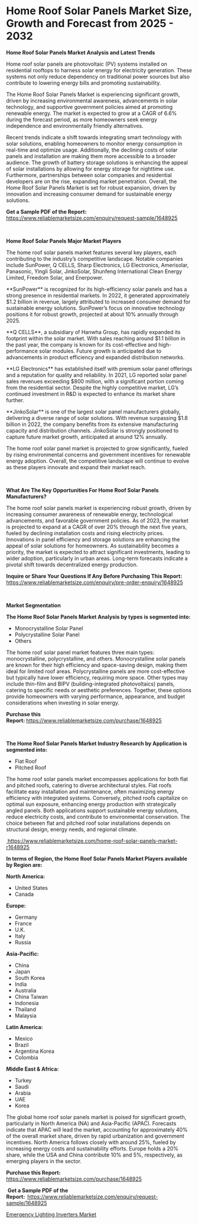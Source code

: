 <p><h1>Home Roof Solar Panels Market Size, Growth and Forecast from 2025 - 2032</h1></p><p><strong>Home Roof Solar Panels Market Analysis and Latest Trends</strong></p>
<p><p>Home roof solar panels are photovoltaic (PV) systems installed on residential rooftops to harness solar energy for electricity generation. These systems not only reduce dependency on traditional power sources but also contribute to lowering energy bills and promoting sustainability. </p><p>The Home Roof Solar Panels Market is experiencing significant growth, driven by increasing environmental awareness, advancements in solar technology, and supportive government policies aimed at promoting renewable energy. The market is expected to grow at a CAGR of 6.6% during the forecast period, as more homeowners seek energy independence and environmentally friendly alternatives.</p><p>Recent trends indicate a shift towards integrating smart technology with solar solutions, enabling homeowners to monitor energy consumption in real-time and optimize usage. Additionally, the declining costs of solar panels and installation are making them more accessible to a broader audience. The growth of battery storage solutions is enhancing the appeal of solar installations by allowing for energy storage for nighttime use. Furthermore, partnerships between solar companies and residential developers are on the rise, expanding market penetration. Overall, the Home Roof Solar Panels Market is set for robust expansion, driven by innovation and increasing consumer demand for sustainable energy solutions.</p></p>
<p><strong>Get a Sample PDF of the Report:&nbsp;</strong> <a href="https://www.reliablemarketsize.com/enquiry/request-sample/1648925?utm_campaign=1789&utm_medium=2&utm_source=Github&utm_content=ia&utm_term=13022025&utm_id=home-roof-solar-panels">https://www.reliablemarketsize.com/enquiry/request-sample/1648925</a></p>
<p>&nbsp;</p>
<p><strong>Home Roof Solar Panels Major Market Players</strong></p>
<p><p>The home roof solar panels market features several key players, each contributing to the industry’s competitive landscape. Notable companies include SunPower, Q CELLS, Sharp Electronics, LG Electronics, Amerisolar, Panasonic, Yingli Solar, JinkoSolar, Shunfeng International Clean Energy Limited, Freedom Solar, and Enerpower.</p><p>**SunPower** is recognized for its high-efficiency solar panels and has a strong presence in residential markets. In 2022, it generated approximately $1.2 billion in revenue, largely attributed to increased consumer demand for sustainable energy solutions. SunPower’s focus on innovative technology positions it for robust growth, projected at about 10% annually through 2025.</p><p>**Q CELLS**, a subsidiary of Hanwha Group, has rapidly expanded its footprint within the solar market. With sales reaching around $1.1 billion in the past year, the company is known for its cost-effective and high-performance solar modules. Future growth is anticipated due to advancements in product efficiency and expanded distribution networks.</p><p>**LG Electronics** has established itself with premium solar panel offerings and a reputation for quality and reliability. In 2021, LG reported solar panel sales revenues exceeding $800 million, with a significant portion coming from the residential sector. Despite the highly competitive market, LG’s continued investment in R&D is expected to enhance its market share further.</p><p>**JinkoSolar** is one of the largest solar panel manufacturers globally, delivering a diverse range of solar solutions. With revenue surpassing $1.8 billion in 2022, the company benefits from its extensive manufacturing capacity and distribution channels. JinkoSolar is strongly positioned to capture future market growth, anticipated at around 12% annually.</p><p>The home roof solar panel market is projected to grow significantly, fueled by rising environmental concerns and government incentives for renewable energy adoption. Overall, the competitive landscape will continue to evolve as these players innovate and expand their market reach.</p></p>
<p>&nbsp;</p>
<p><strong>What Are The Key Opportunities For Home Roof Solar Panels Manufacturers?</strong></p>
<p><p>The home roof solar panels market is experiencing robust growth, driven by increasing consumer awareness of renewable energy, technological advancements, and favorable government policies. As of 2023, the market is projected to expand at a CAGR of over 20% through the next five years, fueled by declining installation costs and rising electricity prices. Innovations in panel efficiency and storage solutions are enhancing the appeal of solar solutions for homeowners. As sustainability becomes a priority, the market is expected to attract significant investments, leading to wider adoption, particularly in urban areas. Long-term forecasts indicate a pivotal shift towards decentralized energy production.</p></p>
<p><strong>Inquire or Share Your Questions If Any Before Purchasing This Report:</strong> <a href="https://www.reliablemarketsize.com/enquiry/pre-order-enquiry/1648925?utm_campaign=1789&utm_medium=2&utm_source=Github&utm_content=ia&utm_term=13022025&utm_id=home-roof-solar-panels">https://www.reliablemarketsize.com/enquiry/pre-order-enquiry/1648925</a></p>
<p>&nbsp;</p>
<p><strong>Market Segmentation</strong></p>
<p><strong>The Home Roof Solar Panels Market Analysis by types is segmented into:</strong></p>
<p><ul><li>Monocrystalline Solar Panel</li><li>Polycrystalline Solar Panel</li><li>Others</li></ul></p>
<p><p>The home roof solar panel market features three main types: monocrystalline, polycrystalline, and others. Monocrystalline solar panels are known for their high efficiency and space-saving design, making them ideal for limited roof areas. Polycrystalline panels are more cost-effective but typically have lower efficiency, requiring more space. Other types may include thin-film and BIPV (building-integrated photovoltaics) panels, catering to specific needs or aesthetic preferences. Together, these options provide homeowners with varying performance, appearance, and budget considerations when investing in solar energy.</p></p>
<p><strong>Purchase this Report:&nbsp;</strong><a href="https://www.reliablemarketsize.com/purchase/1648925?utm_campaign=1789&utm_medium=2&utm_source=Github&utm_content=ia&utm_term=13022025&utm_id=home-roof-solar-panels">https://www.reliablemarketsize.com/purchase/1648925</a></p>
<p>&nbsp;</p>
<p><strong>The Home Roof Solar Panels Market Industry Research by Application is segmented into:</strong></p>
<p><ul><li>Flat Roof</li><li>Pitched Roof</li></ul></p>
<p><p>The home roof solar panels market encompasses applications for both flat and pitched roofs, catering to diverse architectural styles. Flat roofs facilitate easy installation and maintenance, often maximizing energy efficiency with integrated systems. Conversely, pitched roofs capitalize on optimal sun exposure, enhancing energy production with strategically angled panels. Both applications support sustainable energy solutions, reduce electricity costs, and contribute to environmental conservation. The choice between flat and pitched roof solar installations depends on structural design, energy needs, and regional climate.</p></p>
<p><a href="https://www.reliablemarketsize.com/home-roof-solar-panels-market-r1648925?utm_campaign=1789&utm_medium=2&utm_source=Github&utm_content=ia&utm_term=13022025&utm_id=home-roof-solar-panels">&nbsp;https://www.reliablemarketsize.com/home-roof-solar-panels-market-r1648925</a></p>
<p><strong>In terms of Region, the Home Roof Solar Panels Market Players available by Region are:</strong></p>
<p>
    <p> <strong> North America: </strong>
        <ul>
            <li>United States</li>
            <li>Canada</li>
        </ul>
        </p> 
    <p> <strong> Europe: </strong>
        <ul>
            <li>Germany</li>
            <li>France</li>
            <li>U.K.</li>
            <li>Italy</li>
            <li>Russia</li>
        </ul>
        </p> 
    <p> <strong> Asia-Pacific: </strong>
        <ul>
            <li>China</li>
            <li>Japan</li>
            <li>South Korea</li>
            <li>India</li>
            <li>Australia</li>
            <li>China Taiwan</li>
            <li>Indonesia</li>
            <li>Thailand</li>
            <li>Malaysia</li>
        </ul>
        </p> 
    <p> <strong> Latin America: </strong>
        <ul>
            <li>Mexico</li>
            <li>Brazil</li>
            <li>Argentina Korea</li>
            <li>Colombia</li>
        </ul>
        </p> 
    <p> <strong> Middle East & Africa: </strong>
        <ul>
            <li>Turkey</li>
            <li>Saudi</li>
            <li>Arabia</li>
            <li>UAE</li>
            <li>Korea</li>
        </ul>
    </p>
    </p>
<p><p>The global home roof solar panels market is poised for significant growth, particularly in North America (NA) and Asia-Pacific (APAC). Forecasts indicate that APAC will lead the market, accounting for approximately 40% of the overall market share, driven by rapid urbanization and government incentives. North America follows closely with around 25%, fueled by increasing energy costs and sustainability efforts. Europe holds a 20% share, while the USA and China contribute 10% and 5%, respectively, as emerging players in the sector.</p></p>
<p><strong>Purchase this Report: </strong><a href="https://www.reliablemarketsize.com/purchase/1648925?utm_campaign=1789&utm_medium=2&utm_source=Github&utm_content=ia&utm_term=13022025&utm_id=home-roof-solar-panels">https://www.reliablemarketsize.com/purchase/1648925</a></p>
<p>&nbsp;<strong>Get a Sample PDF of the Report:&nbsp;&nbsp;</strong><a href="https://www.reliablemarketsize.com/enquiry/request-sample/1648925?utm_campaign=1789&utm_medium=2&utm_source=Github&utm_content=ia&utm_term=13022025&utm_id=home-roof-solar-panels">https://www.reliablemarketsize.com/enquiry/request-sample/1648925</a></p>
<p><strong></strong></p>
<p><p><a href="https://github.com/XavierTyler76/Market-Research-Report-List-1/blob/main/emergency-lighting-inverters-market.md?utm_campaign=1789&utm_medium=2&utm_source=Github&utm_content=ia&utm_term=13022025&utm_id=home-roof-solar-panels">Emergency Lighting Inverters Market</a></p></p>